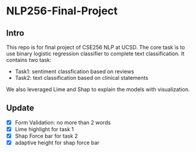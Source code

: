 # NLP256-Final-Project

## Intro

This repo is for final project of CSE256 NLP at UCSD. The core task is to use binary logistic regression classifier to complete text classification. It contains two task:

- Task1: sentiment classfication based on reviews
- Task2: text classification based on clinical statements

We also leveraged Lime and Shap to explain the models with visualization.

## Update 

- [x] Form Validation: no more than  2 words
- [x] Lime highlight for task 1
- [x] Shap Force bar for task 2
- [x] adaptive height for shap force bar